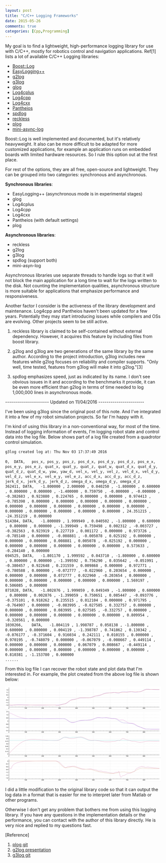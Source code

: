 ```yaml
---
layout: post
title: "C/C++ Logging Frameworks"
date: 2015-05-26
comments: true
categories: [Cpp,Programming]
---
```


My goal is to find a lightweight, high-performance logging library for use with C/C++, mostly for robotics control and navigation applications. Ref[1] lists a lot of available C/C++ Logging libraries:

- [Boost::Log](http://www.boost.org/doc/libs/release/libs/log/)
- [EasyLogging++](https://github.com/easylogging/easyloggingpp)
- [g2log](http://www.codeproject.com/Articles/288827/g-log-An-efficient-asynchronous-logger-using-Cplus)
- [g3log](https://github.com/KjellKod/g3log)
- [glog](https://code.google.com/p/google-glog/)
- [Log4cplus](http://sourceforge.net/projects/log4cplus/)
- [Log4cpp](http://log4cpp.sourceforge.net/)
- [Log4cxx](http://logging.apache.org/log4cxx/)
- [Pantheios](http://pantheios.sourceforge.net/)
- [spdlog](https://github.com/gabime/spdlog/)
- [reckless](https://github.com/mattiasflodin/reckless)
- [plog](https://github.com/SergiusTheBest/plog)
- [mini-async-log](https://github.com/RafaGago/mini-async-log)

Boost::Log is well implemented and documented, but it's relatively heavyweight. It also can be more difficult to be adapted for more customized applications, for example an application runs on embedded boards with limited hardware resources. So I rule this option out at the first place.

For rest of the options, they are all free, open-source and lightweight. They can be grouped into two categories: synchronous and asynchronous.

**Synchronous libraries**:

* EasyLogging++ (asynchronous mode is in experimental stages)
* glog
* Log4cplus
* Log4cpp
* Log4cxx
* Pantheios (with default settings)
* plog

**Asynchronous libraries**:

* reckless
* g2log
* g3log
* spdlog (support both)
* mini-asyn-log

Asynchronous libraries use separate threads to handle logs so that it will not block the main application for a long time to wait for the logs written to the disk. Not counting the implementation qualities, asynchronous structure is more suitable for applications that emphasize performance and responsiveness.

Another factor I consider is the activeness of the library development and maintenance. Log4cpp and Pantheios haven't been updated for a few years. Potentially they may start introducing issues while compilers and OSs are evolving. Other projects seem to be still active.

1. reckless library is claimed to be self-contained without external dependency. However, it acquires this feature by including files from boost library.

2. g2log and g3log are two generations of the same library by the same author. According to the project introduction, g3log includes new features while g2log focuses on reliability and compiler supports. "Only well, time tested, features from g3log will make it into g2log."[3]

3. spdlog emphasizes speed, just as indicated by its name. I don't see obvious issues in it and according to the benchmarks it provide, it can be even more efficient than g2log in terms of time needed to log 1,000,000 lines in asynchronous mode.

---------------------- Updated on 11/04/2016 -----------------------

I've been using g3log since the original post of this note. And I've integrated it into a few of my robot simulation projects. So far I'm happy with it.

I'm kind of using this library in a non-conventional way, for most of the time. Instead of logging information of events, I'm logging robot state and control data into the log file. Below shows part of a log file created from a quadrotor control simulation.

```
g3log created log at: Thu Nov 03 17:37:49 2016

0,	DATA,	pos_x, pos_y, pos_z, pos_d_x, pos_d_y, pos_d_z, pos_e_x, pos_e_y, pos_e_z, quat_x, quat_y, quat_z, quat_w, quat_d_x, quat_d_y, quat_d_z, quat_d_w, yaw, yaw_d, vel_x, vel_y, vel_z, vel_d_x, vel_d_y, vel_d_z, vel_e_x, vel_e_y, vel_e_z, acc_d_x, acc_d_y, acc_d_z, jerk_d_x, jerk_d_y, jerk_d_z, omega_d_x, omega_d_y, omega_d_z
362411,	DATA,	-1.800000 , 2.000000 , 0.040250 , -1.800000 , 0.600000 , 0.800000 , 0.000000 , -1.400000 , 0.759750 , -0.000000 , -0.000000 , -0.382683 , 0.923880 , 0.224765 , 0.000000 , 0.000000 , 0.974413 , -0.785398 , 0.000000 , 0.000000 , 0.000000 , 0.000000 , 0.000000 , 0.000000 , 0.000000 , 0.000000 , 0.000000 , 0.000000 , 0.000000 , 0.000000 , 0.000000 , 0.000000 , 0.000000 , 0.000000 , 24.351215 , -24.351219 , 0.000000
514384,	DATA,	-1.800089 , 1.999949 , 0.040502 , -1.800000 , 0.600000 , 0.800000 , 0.000000 , -1.399949 , 0.759498 , 0.002312 , -0.003727 , -0.382563 , 0.923919 , 0.227719 , 0.001172 , 0.000000 , 0.973726 , -0.785140 , 0.000000 , -0.008881 , -0.005078 , 0.025192 , 0.000000 , 0.000000 , 0.000000 , 0.008881 , 0.005078 , -0.025192 , 0.000000 , 0.000000 , 0.000000 , 0.000000 , 0.000000 , 0.000000 , 0.573633 , -0.284140 , 0.000000
694525,	DATA,	-1.801170 , 1.999592 , 0.043710 , -1.800000 , 0.600000 , 0.800000 , 0.000000 , -1.399592 , 0.756290 , 0.035642 , -0.051991 , -0.380457 , 0.922648 , 0.231559 , 0.009868 , 0.000000 , 0.972771 , -0.780588 , 0.000000 , -0.072777 , -0.022960 , 0.203654 , 0.000000 , 0.000000 , 0.000000 , 0.072777 , 0.022960 , -0.203654 , 0.000000 , 0.000000 , 0.000000 , 0.000000 , 0.000000 , 0.000000 , 1.569197 , 0.506085 , 0.000000
871028,	DATA,	-1.802876 , 1.999059 , 0.049349 , -1.800000 , 0.600000 , 0.800000 , 0.002876 , -1.399059 , 0.750651 , 0.085447 , -0.093776 , -0.375101 , 0.918262 , 0.235515 , 0.012104 , 0.000000 , 0.971795 , -0.764907 , 0.000000 , -0.083995 , -0.027585 , 0.332757 , 0.000000 , 0.000000 , 0.000000 , 0.083995 , 0.027585 , -0.332757 , 0.000000 , 0.000000 , 0.000000 , 0.000000 , 0.000000 , 0.000000 , 0.809954 , -0.320561 , 0.000000
1030266,	DATA,	-1.804119 , 1.998787 , 0.058138 , -1.800000 , 0.600000 , 0.800000 , 0.004119 , -1.398787 , 0.741862 , 0.130342 , -0.076177 , -0.371604 , 0.916034 , 0.242111 , 0.010155 , 0.000000 , 0.970195 , -0.748079 , 0.000000 , -0.067079 , -0.008667 , 0.449114 , 0.000000 , 0.000000 , 0.000000 , 0.067079 , 0.008667 , -0.449114 , 0.000000 , 0.000000 , 0.000000 , 0.000000 , 0.000000 , 0.000000 , 0.810381 , -1.153780 , 0.000000
......
```

From this log file I can recover the robot state and plot data that I'm interested in. For example, the plot created from the above log file is shown below:

<center><img src="/img/posts/cpp_logging_plot.png" width="750" /></center>

I did a little modification to the original library code so that it can output the log data in a format that is easier for me to interpret later from Matlab or other programs.

Otherwise I don't get any problem that bothers me from using this logging library. If you have any questions in the implementation details or the performance, you can contact with the author of this library directly. He is very nice and replied to my questions fast.

[Reference]

1. [plog git](https://github.com/SergiusTheBest/plog)
2. [g2log presentation]( https://sites.google.com/site/kjellhedstrom2//g2log-efficient-background-io-processign-with-c11#TOC_the_synchronous)
3. [g3log git](https://github.com/KjellKod/g3log)
